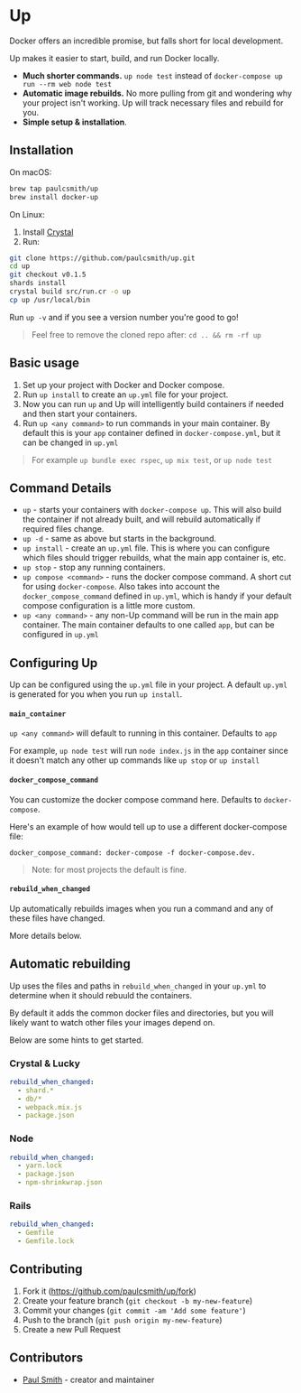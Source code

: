 # Up

Docker offers an incredible promise, but falls short for local development.

Up makes it easier to start, build, and run Docker locally.

* **Much shorter commands.** `up node test` instead of
  `docker-compose up run --rm web node test`
* **Automatic image rebuilds.** No more pulling from git and wondering why your
  project isn't working. Up will track necessary files and rebuild for you.
* **Simple setup & installation**.

## Installation

On macOS:

```bash
brew tap paulcsmith/up
brew install docker-up
```

On Linux:

1. Install [Crystal](https://crystal-lang.org/reference/installation/)
1. Run:

```bash
git clone https://github.com/paulcsmith/up.git
cd up
git checkout v0.1.5
shards install
crystal build src/run.cr -o up
cp up /usr/local/bin
```

Run `up -v` and if you see a version number you're good to go!

> Feel free to remove the cloned repo after: `cd .. && rm -rf up`

## Basic usage

1. Set up your project with Docker and Docker compose.
1. Run `up install` to create an `up.yml` file for your project.
1. Now you can run `up` and Up will intelligently build containers if needed and then
   start your containers.
1. Run `up <any command>` to run commands in your main container. By default
   this is your `app` container defined in `docker-compose.yml`, but it can be changed in `up.yml`

> For example `up bundle exec rspec`, `up mix test`, or `up node test`

## Command Details

* `up` - starts your containers with `docker-compose up`. This will also build
  the container if not already built, and will rebuild automatically if required
  files change.
* `up -d` - same as above but starts in the background.
* `up install` - create an `up.yml` file. This is where you can configure which
  files should trigger rebuilds, what the main app container is, etc.
* `up stop` - stop any running containers.
* `up compose <command>` - runs the docker compose command. A short cut for using `docker-compose`. Also takes into account
  the `docker_compose_command` defined in `up.yml`, which is handy if your default compose configuration is a little more
  custom.
* `up <any command>` - any non-Up command will be run in the main app
  container. The main container defaults to one called `app`, but can be
  configured in `up.yml`

## Configuring Up

Up can be configured using the `up.yml` file in your project. A default `up.yml`
is generated for you when you run `up install`.

#### `main_container`

`up <any command>` will default to running in this container. Defaults to `app`

For example, `up node test` will run `node index.js` in the `app` container
since it doesn't match any other up commands like `up stop` or `up install`

#### `docker_compose_command`

You can customize the docker compose command here. Defaults to `docker-compose`.

Here's an example of how would tell up to use a different docker-compose file:

    docker_compose_command: docker-compose -f docker-compose.dev.

> Note: for most projects the default is fine.

#### `rebuild_when_changed`

Up automatically rebuilds images when you run a command and any of these
files have changed.

More details below.

## Automatic rebuilding

Up uses the files and paths in `rebuild_when_changed` in your `up.yml` to
determine when it should rebuuld the containers.

By default it adds the common docker files and directories, but you will likely
want to watch other files your images depend on.

Below are some hints to get started.

### Crystal & Lucky

```yaml
rebuild_when_changed:
  - shard.*
  - db/*
  - webpack.mix.js
  - package.json
```

### Node

```yaml
rebuild_when_changed:
  - yarn.lock
  - package.json
  - npm-shrinkwrap.json
```

### Rails

```yaml
rebuild_when_changed:
  - Gemfile
  - Gemfile.lock
```

## Contributing

1. Fork it (<https://github.com/paulcsmith/up/fork>)
2. Create your feature branch (`git checkout -b my-new-feature`)
3. Commit your changes (`git commit -am 'Add some feature'`)
4. Push to the branch (`git push origin my-new-feature`)
5. Create a new Pull Request

## Contributors

- [Paul Smith](https://github.com/paulcsmith) - creator and maintainer

